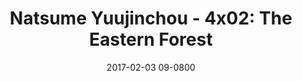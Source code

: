 ---
layout: entry.pug
title: "Natsume Yuujinchou - 4x02: The Eastern Forest"
date: 2017-02-03 09-0800
publishDate: 2017-12-31T00:00:00 -0800
broadcastDate: 2012-01-09 09-0800
categories: watchthroughs anime natsume-yuujinchou
draft: true
---